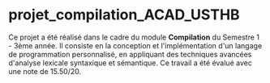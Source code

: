 # projet_compilation_ACAD_USTHB
Ce projet a été réalisé dans le cadre du module **Compilation** du Semestre 1 - 3ème année.
Il consiste en la conception et l'implémentation d'un langage de programmation personnalisé, en appliquant des techniques avancées d'analyse lexicale syntaxique et sémantique.
Ce travail a été évalué avec une note de 15.50/20.
